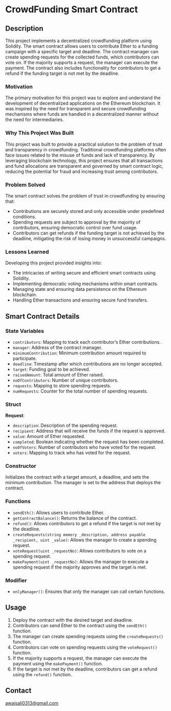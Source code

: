 # CrowdFunding Smart Contract

## Description

This project implements a decentralized crowdfunding platform using Solidity. The smart contract allows users to contribute Ether to a funding campaign with a specific target and deadline. The contract manager can create spending requests for the collected funds, which contributors can vote on. If the majority supports a request, the manager can execute the payment. The contract also includes functionality for contributors to get a refund if the funding target is not met by the deadline.

### Motivation

The primary motivation for this project was to explore and understand the development of decentralized applications on the Ethereum blockchain. It was inspired by the need for transparent and secure crowdfunding mechanisms where funds are handled in a decentralized manner without the need for intermediaries.

### Why This Project Was Built

This project was built to provide a practical solution to the problem of trust and transparency in crowdfunding. Traditional crowdfunding platforms often face issues related to the misuse of funds and lack of transparency. By leveraging blockchain technology, this project ensures that all transactions and fund allocations are transparent and governed by smart contract logic, reducing the potential for fraud and increasing trust among contributors.

### Problem Solved

The smart contract solves the problem of trust in crowdfunding by ensuring that:
- Contributions are securely stored and only accessible under predefined conditions.
- Spending requests are subject to approval by the majority of contributors, ensuring democratic control over fund usage.
- Contributors can get refunds if the funding target is not achieved by the deadline, mitigating the risk of losing money in unsuccessful campaigns.

### Lessons Learned

Developing this project provided insights into:
- The intricacies of writing secure and efficient smart contracts using Solidity.
- Implementing democratic voting mechanisms within smart contracts.
- Managing state and ensuring data persistence on the Ethereum blockchain.
- Handling Ether transactions and ensuring secure fund transfers.

## Smart Contract Details

### State Variables

- `contributors`: Mapping to track each contributor’s Ether contributions.
- `manager`: Address of the contract manager.
- `minimumContribution`: Minimum contribution amount required to participate.
- `deadline`: Timestamp after which contributions are no longer accepted.
- `target`: Funding goal to be achieved.
- `raisedAmount`: Total amount of Ether raised.
- `noOfContributors`: Number of unique contributors.
- `requests`: Mapping to store spending requests.
- `numRequests`: Counter for the total number of spending requests.

### Struct

**Request**:
- `description`: Description of the spending request.
- `recipient`: Address that will receive the funds if the request is approved.
- `value`: Amount of Ether requested.
- `completed`: Boolean indicating whether the request has been completed.
- `noOfVoters`: Number of contributors who have voted for the request.
- `voters`: Mapping to track who has voted for the request.

### Constructor

Initializes the contract with a target amount, a deadline, and sets the minimum contribution. The manager is set to the address that deploys the contract.

### Functions

- `sendEth()`: Allows users to contribute Ether.
- `getContractBalance()`: Returns the balance of the contract.
- `refund()`: Allows contributors to get a refund if the target is not met by the deadline.
- `createRequests(string memory _description, address payable _recipient, uint _value)`: Allows the manager to create a spending request.
- `voteRequest(uint _requestNo)`: Allows contributors to vote on a spending request.
- `makePayment(uint _requestNo)`: Allows the manager to execute a spending request if the majority approves and the target is met.

### Modifier

- `onlyManager()`: Ensures that only the manager can call certain functions.

## Usage

1. Deploy the contract with the desired target and deadline.
2. Contributors can send Ether to the contract using the `sendEth()` function.
3. The manager can create spending requests using the `createRequests()` function.
4. Contributors can vote on spending requests using the `voteRequest()` function.
5. If the majority supports a request, the manager can execute the payment using the `makePayment()` function.
6. If the target is not met by the deadline, contributors can get a refund using the `refund()` function.


## Contact

awaisali0313@gmail.com

